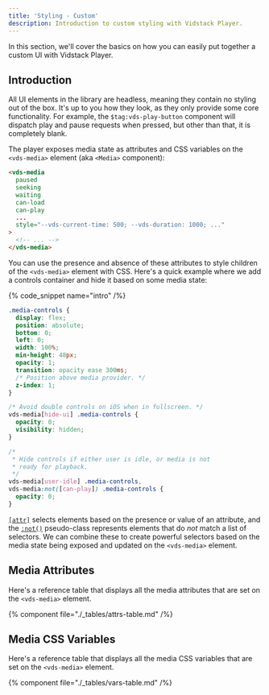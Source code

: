 ```yaml
---
title: 'Styling - Custom'
description: Introduction to custom styling with Vidstack Player.
---
```


In this section, we'll cover the basics on how you can easily put together a custom UI with
Vidstack Player.

## Introduction

All UI elements in the library are headless, meaning they contain no styling out of the box. It's
up to you how they look, as they only provide some core functionality. For example,
the `$tag:vds-play-button` component will dispatch play and pause requests when pressed, but other than
that, it is completely blank.

The player exposes media state as attributes and CSS variables on the `<vds-media>` element (aka
`<Media>` component):

```html
<vds-media
  paused
  seeking
  waiting
  can-load
  can-play
  ...
  style="--vds-current-time: 500; --vds-duration: 1000; ..."
>
  <!-- ... -->
</vds-media>
```

You can use the presence and absence of these attributes to style children of the
`<vds-media>` element with CSS. Here's a quick example where we add a controls container and
hide it based on some media state:

{% code_snippet name="intro" /%}

```css {% title="player.css" copy=true %}
.media-controls {
  display: flex;
  position: absolute;
  bottom: 0;
  left: 0;
  width: 100%;
  min-height: 48px;
  opacity: 1;
  transition: opacity ease 300ms;
  /* Position above media provider. */
  z-index: 1;
}

/* Avoid double controls on iOS when in fullscreen. */
vds-media[hide-ui] .media-controls {
  opacity: 0;
  visibility: hidden;
}

/*
 * Hide controls if either user is idle, or media is not
 * ready for playback.
 */
vds-media[user-idle] .media-controls,
vds-media:not([can-play]) .media-controls {
  opacity: 0;
}
```

[`[attr]`](https://developer.mozilla.org/en-US/docs/Web/CSS/Attribute_selectors) selects
elements based on the presence or value of an attribute, and the [`:not()`](https://developer.mozilla.org/en-US/docs/Web/CSS/:not)
pseudo-class represents elements that do _not_ match a list of selectors. We can combine these to
create powerful selectors based on the media state being exposed and updated on the
`<vds-media>` element.

## Media Attributes

Here's a reference table that displays all the media attributes that are set on the `<vds-media>`
element.

{% component file="./_tables/attrs-table.md" /%}

## Media CSS Variables

Here's a reference table that displays all the media CSS variables that are set on the `<vds-media>`
element.

{% component file="./_tables/vars-table.md" /%}

